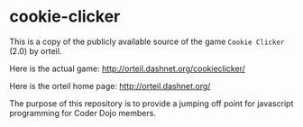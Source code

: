 cookie-clicker
==============

This is a copy of the publicly available source of the game `Cookie Clicker` (2.0) by orteil.

Here is the actual game:
http://orteil.dashnet.org/cookieclicker/

Here is the orteil home page:
http://orteil.dashnet.org/


The purpose of this repository is to provide a jumping off point for javascript programming for Coder Dojo members.
